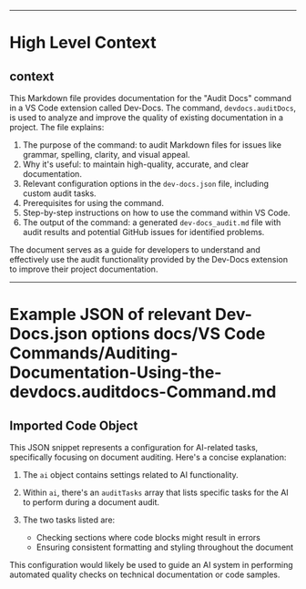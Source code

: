 

  ---
# High Level Context
## context
This Markdown file provides documentation for the "Audit Docs" command in a VS Code extension called Dev-Docs. The command, `devdocs.auditDocs`, is used to analyze and improve the quality of existing documentation in a project. The file explains:

1. The purpose of the command: to audit Markdown files for issues like grammar, spelling, clarity, and visual appeal.
2. Why it's useful: to maintain high-quality, accurate, and clear documentation.
3. Relevant configuration options in the `dev-docs.json` file, including custom audit tasks.
4. Prerequisites for using the command.
5. Step-by-step instructions on how to use the command within VS Code.
6. The output of the command: a generated `dev-docs_audit.md` file with audit results and potential GitHub issues for identified problems.

The document serves as a guide for developers to understand and effectively use the audit functionality provided by the Dev-Docs extension to improve their project documentation.

---
# Example JSON of relevant Dev-Docs.json options docs/VS Code Commands/Auditing-Documentation-Using-the-devdocs.auditdocs-Command.md
## Imported Code Object
This JSON snippet represents a configuration for AI-related tasks, specifically focusing on document auditing. Here's a concise explanation:

1. The `ai` object contains settings related to AI functionality.

2. Within `ai`, there's an `auditTasks` array that lists specific tasks for the AI to perform during a document audit.

3. The two tasks listed are:
   - Checking sections where code blocks might result in errors
   - Ensuring consistent formatting and styling throughout the document

This configuration would likely be used to guide an AI system in performing automated quality checks on technical documentation or code samples.

  